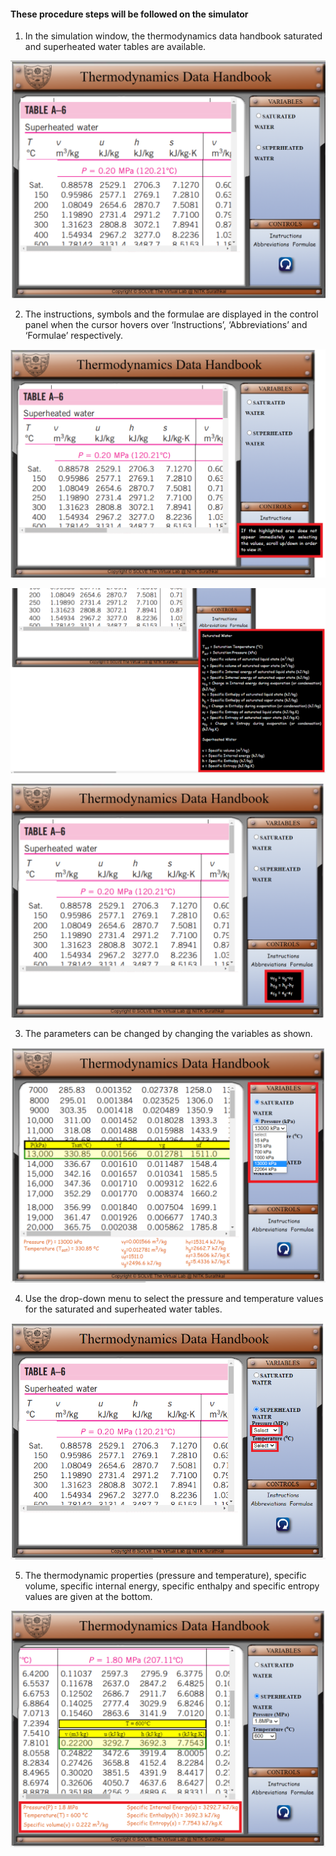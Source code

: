 #### These procedure steps will be followed on the simulator

1. In the simulation window, the thermodynamics data handbook saturated and superheated water tables are available.

![alt text](images/1.png)<br>

2. The instructions, symbols and the formulae are displayed in the control panel when the cursor hovers over ‘Instructions’, ‘Abbreviations’ and ‘Formulae’ respectively.

![alt text](images/2.png)<br>

![alt text](images/3.png)<br>

![alt text](images/4.png)<br>

3. The parameters can be changed by changing the variables as shown.<br>

![alt text](images/5.png)<br>

4. Use the drop-down menu to select the pressure and temperature values for the saturated and superheated water tables.<br>

![alt text](images/6.png)<br>

5. The thermodynamic properties (pressure and temperature), specific volume, specific internal energy, specific enthalpy and specific entropy values are given at the bottom.<br>

![alt text](images/7.png)<br>
